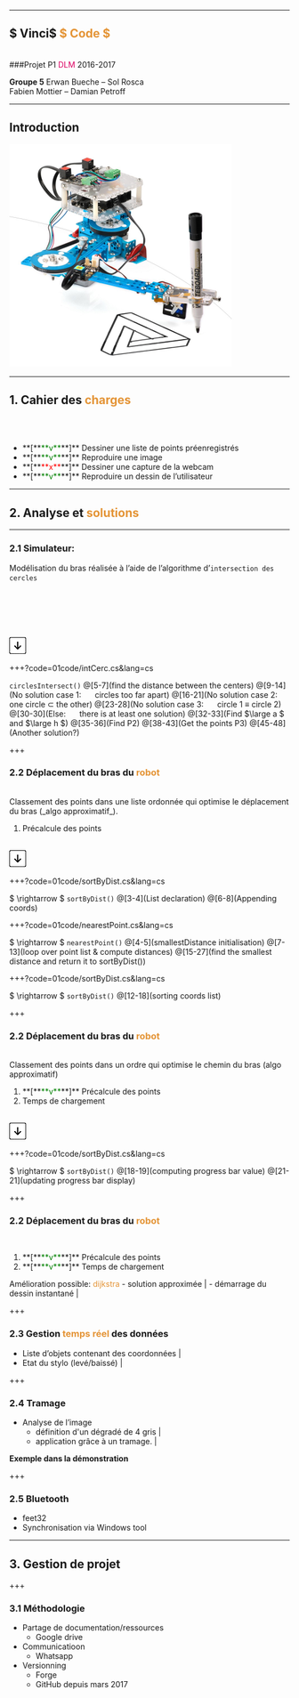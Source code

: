 
---
## $ Vinci$ <span style="color:#E49436"> $ Code $</span>
<br>
###Projet P1 <span style="color:#DC0062">DLM</span> 2016-2017
<br>

**Groupe 5**
Erwan Bueche – Sol Rosca  
Fabien Mottier – Damian Petroff

---
## Introduction

<img src="/00illustrations/robot.jpg" align="" height="400">

---

## 1. Cahier des <span style="color:#E49436">charges</span>

<br>
<br>

<ul>
    <li class="fragment">
        **[**<span style="color:green">**v**</span>**]** Dessiner une liste de points préenregistrés
    </li>
    <li class="fragment">
        **[**<span style="color:green">**v**</span>**]** Reproduire une image
    </li>
    <li class="fragment">
        **[**<span style="color:red">**x**</span>**]** Dessiner une capture de la webcam
    </li>
    <li class="fragment">
        **[**<span style="color:green">**v**</span>**]** Reproduire un dessin de l’utilisateur
    </li>
</ul>

---

## 2. Analyse et <span style="color:#E49436">solutions</span>
<!--<img src="/00illustrations/down-arrow.png" height="auto" style="border: none">-->

---

### 2.1 Simulateur:
Modélisation du bras réalisée à l’aide de l’algorithme d’`intersection des cercles`
<br><br><br><br><br>

<p class="fragment"> <br>
<img src="/00illustrations/down-arrow.png" height="auto" style="border: none">
</p>


+++?code=01code/intCerc.cs&lang=cs 

`circlesIntersect()`
@[5-7](find the distance between the centers)
@[9-14](No solution case 1: $\quad$ circles too far apart)
@[16-21](No solution case 2: $\quad$ one circle $\subset$ the other)
@[23-28](No solution case 3: $\quad$ circle 1 $\equiv$ circle 2)
@[30-30](Else: $\quad$ there is at least one solution)
@[32-33](Find $\large a $ and $\large h $)
@[35-36](Find P2)
@[38-43](Get the points P3)
@[45-48](Another solution?)

+++

### 2.2 Déplacement du bras du <span style="color:#E49436">robot</span>
<br>
Classement des points dans une liste ordonnée qui optimise le déplacement du bras (_algo approximatif_).

<ol>
    <li class="fragment">
        Précalcule des points
    </li>
</ol>

<p class="fragment"> <br>
<img src="/00illustrations/down-arrow.png" height="auto" style="border: none">
</p>


+++?code=01code/sortByDist.cs&lang=cs

$ \rightarrow $ `sortByDist()`
@[3-4](List declaration)
@[6-8](Appending coords)


+++?code=01code/nearestPoint.cs&lang=cs

$ \rightarrow $ `nearestPoint()`
@[4-5](smallestDistance initialisation)
@[7-13](loop over point list & compute distances)
@[15-27](find the smallest distance and return it to sortByDist())


+++?code=01code/sortByDist.cs&lang=cs

$ \rightarrow $ `sortByDist()`
@[12-18](sorting coords list)


+++

### 2.2 Déplacement du bras du <span style="color:#E49436">robot</span>
<br>
Classement des points dans un ordre qui optimise le chemin du bras (algo approximatif)

<ol>
    <li>
        **[**<span style="color:green">**v**</span>**]** Précalcule des points
    </li>
    <li class="fragment">
        Temps de chargement
    </li>
</ol>

<p class="fragment"> <br>
<img src="/00illustrations/down-arrow.png" height="auto" style="border: none">
</p>



+++?code=01code/sortByDist.cs&lang=cs

$ \rightarrow $ `sortByDist()`
@[18-19](computing progress bar value)
@[21-21](updating progress bar display)

+++

### 2.2 Déplacement du bras du <span style="color:#E49436">robot</span>
<br>
<ol>
    <li>
        **[**<span style="color:green">**v**</span>**]** Précalcule des points
    </li>
    <li>
        **[**<span style="color:green">**v**</span>**]** Temps de chargement
    </li>
</ol>

Amélioration possible: <span class="fragment" style="color:#E49436">dijkstra</span>
    - solution approximée |
    - démarrage du dessin instantané |



+++

### 2.3 Gestion <span style="color:#E49436"> temps réel </span> des données 

- Liste d’objets contenant des coordonnées |
- Etat du stylo (levé/baissé) |

+++

### 2.4 Tramage 

- Analyse de l’image
    - définition d'un dégradé de 4 gris |
    - application grâce à un tramage. |

**Exemple dans la démonstration**

+++

### 2.5 Bluetooth 

- feet32 
- Synchronisation via Windows tool

---

## 3. Gestion de projet

+++

### 3.1 Méthodologie

- Partage de documentation/ressources
    - Google drive
- Communicatioon
    - Whatsapp
- Versionning 
    - Forge
    - GitHub depuis mars 2017
